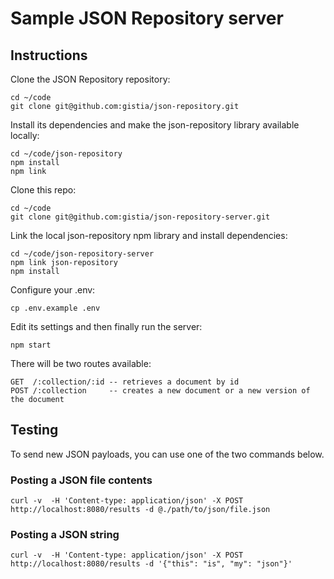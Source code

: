 # Sample JSON Repository server

## Instructions

Clone the JSON Repository repository:

```
cd ~/code
git clone git@github.com:gistia/json-repository.git
```

Install its dependencies and make the json-repository library available locally:

```
cd ~/code/json-repository
npm install
npm link
```

Clone this repo:

```
cd ~/code
git clone git@github.com:gistia/json-repository-server.git
```

Link the local json-repository npm library and install dependencies:

```
cd ~/code/json-repository-server
npm link json-repository
npm install
```

Configure your .env:

```
cp .env.example .env
```

Edit its settings and then finally run the server:

```
npm start
```

There will be two routes available:

```
GET  /:collection/:id -- retrieves a document by id
POST /:collection     -- creates a new document or a new version of the document
```

## Testing

To send new JSON payloads, you can use one of the two commands below.

### Posting a JSON file contents

```
curl -v  -H 'Content-type: application/json' -X POST http://localhost:8080/results -d @./path/to/json/file.json
```

### Posting a JSON string

```
curl -v  -H 'Content-type: application/json' -X POST http://localhost:8080/results -d '{"this": "is", "my": "json"}'
```
